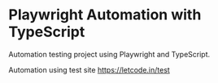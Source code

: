 # Playwright Automation with TypeScript

Automation testing project using Playwright and TypeScript.

Automation using test site https://letcode.in/test